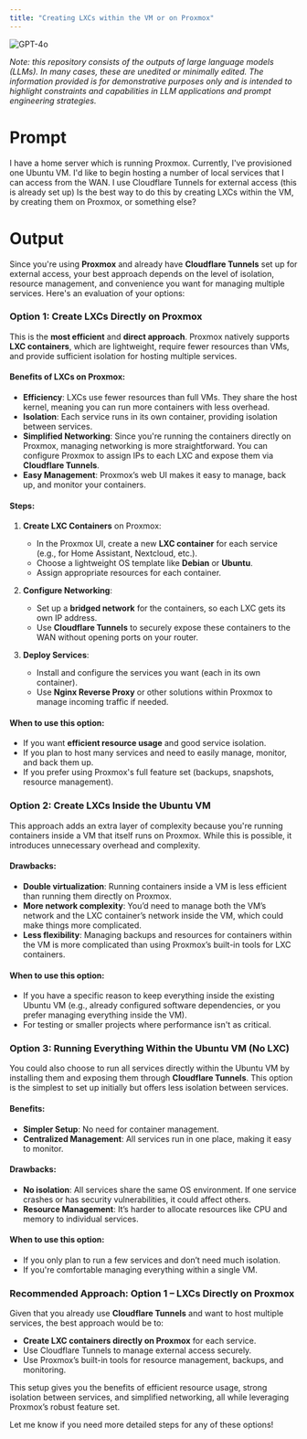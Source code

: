 ```yaml
---
title: "Creating LXCs within the VM or on Proxmox"
---
```

![GPT-4o](https://img.shields.io/badge/GPT--4o-3333FF?style=for-the-badge&logo=openai&logoColor=white)



*Note: this repository consists of the outputs of large language models (LLMs). In many cases, these are unedited or minimally edited. The information provided is for demonstrative purposes only and is intended to highlight constraints and capabilities in LLM applications and prompt engineering strategies.*


# Prompt

I have a home server which is running Proxmox. 
Currently, I've provisioned one Ubuntu VM.
I'd like to begin hosting a number of local services that I can access from the WAN. I use Cloudflare Tunnels for external access (this is already set up)
Is the best way to do this by creating LXCs within the VM, by creating them on Proxmox, or something else?

# Output
Since you're using **Proxmox** and already have **Cloudflare Tunnels** set up for external access, your best approach depends on the level of isolation, resource management, and convenience you want for managing multiple services. Here's an evaluation of your options:

### Option 1: **Create LXCs Directly on Proxmox**
This is the **most efficient** and **direct approach**. Proxmox natively supports **LXC containers**, which are lightweight, require fewer resources than VMs, and provide sufficient isolation for hosting multiple services.

#### Benefits of LXCs on Proxmox:
- **Efficiency**: LXCs use fewer resources than full VMs. They share the host kernel, meaning you can run more containers with less overhead.
- **Isolation**: Each service runs in its own container, providing isolation between services.
- **Simplified Networking**: Since you're running the containers directly on Proxmox, managing networking is more straightforward. You can configure Proxmox to assign IPs to each LXC and expose them via **Cloudflare Tunnels**.
- **Easy Management**: Proxmox’s web UI makes it easy to manage, back up, and monitor your containers.

#### Steps:
1. **Create LXC Containers** on Proxmox:
   - In the Proxmox UI, create a new **LXC container** for each service (e.g., for Home Assistant, Nextcloud, etc.).
   - Choose a lightweight OS template like **Debian** or **Ubuntu**.
   - Assign appropriate resources for each container.
   
2. **Configure Networking**:
   - Set up a **bridged network** for the containers, so each LXC gets its own IP address.
   - Use **Cloudflare Tunnels** to securely expose these containers to the WAN without opening ports on your router.
   
3. **Deploy Services**:
   - Install and configure the services you want (each in its own container).
   - Use **Nginx Reverse Proxy** or other solutions within Proxmox to manage incoming traffic if needed.

#### When to use this option:
- If you want **efficient resource usage** and good service isolation.
- If you plan to host many services and need to easily manage, monitor, and back them up.
- If you prefer using Proxmox's full feature set (backups, snapshots, resource management).

### Option 2: **Create LXCs Inside the Ubuntu VM**
This approach adds an extra layer of complexity because you're running containers inside a VM that itself runs on Proxmox. While this is possible, it introduces unnecessary overhead and complexity.

#### Drawbacks:
- **Double virtualization**: Running containers inside a VM is less efficient than running them directly on Proxmox.
- **More network complexity**: You’d need to manage both the VM’s network and the LXC container’s network inside the VM, which could make things more complicated.
- **Less flexibility**: Managing backups and resources for containers within the VM is more complicated than using Proxmox’s built-in tools for LXC containers.

#### When to use this option:
- If you have a specific reason to keep everything inside the existing Ubuntu VM (e.g., already configured software dependencies, or you prefer managing everything inside the VM).
- For testing or smaller projects where performance isn't as critical.

### Option 3: **Running Everything Within the Ubuntu VM (No LXC)**
You could also choose to run all services directly within the Ubuntu VM by installing them and exposing them through **Cloudflare Tunnels**. This option is the simplest to set up initially but offers less isolation between services.

#### Benefits:
- **Simpler Setup**: No need for container management.
- **Centralized Management**: All services run in one place, making it easy to monitor.

#### Drawbacks:
- **No isolation**: All services share the same OS environment. If one service crashes or has security vulnerabilities, it could affect others.
- **Resource Management**: It’s harder to allocate resources like CPU and memory to individual services.

#### When to use this option:
- If you only plan to run a few services and don’t need much isolation.
- If you're comfortable managing everything within a single VM.

### Recommended Approach: **Option 1 – LXCs Directly on Proxmox**
Given that you already use **Cloudflare Tunnels** and want to host multiple services, the best approach would be to:
- **Create LXC containers directly on Proxmox** for each service.
- Use Cloudflare Tunnels to manage external access securely.
- Use Proxmox’s built-in tools for resource management, backups, and monitoring.

This setup gives you the benefits of efficient resource usage, strong isolation between services, and simplified networking, all while leveraging Proxmox’s robust feature set.

Let me know if you need more detailed steps for any of these options!